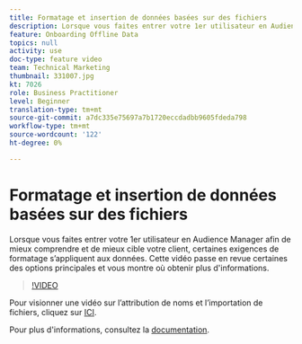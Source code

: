 ```yaml
---
title: Formatage et insertion de données basées sur des fichiers
description: Lorsque vous faites entrer votre 1er utilisateur en Audience Manager afin de mieux comprendre et de mieux cible votre client, certaines exigences de formatage s’appliquent aux données. Cette vidéo passe en revue certaines des options principales et vous montre où obtenir plus d'informations.
feature: Onboarding Offline Data
topics: null
activity: use
doc-type: feature video
team: Technical Marketing
thumbnail: 331007.jpg
kt: 7026
role: Business Practitioner
level: Beginner
translation-type: tm+mt
source-git-commit: a7dc335e75697a7b1720eccdadbb9605fdeda798
workflow-type: tm+mt
source-wordcount: '122'
ht-degree: 0%

---
```



# Formatage et insertion de données basées sur des fichiers

Lorsque vous faites entrer votre 1er utilisateur en Audience Manager afin de mieux comprendre et de mieux cible votre client, certaines exigences de formatage s’appliquent aux données. Cette vidéo passe en revue certaines des options principales et vous montre où obtenir plus d&#39;informations.

>[!VIDEO](https://video.tv.adobe.com/v/331007/?quality=12&learn=on)

Pour visionner une vidéo sur l’attribution de noms et l’importation de fichiers, cliquez sur [ICI](steps-for-ingesting-file-based-data.md).

Pour plus d&#39;informations, consultez la [documentation](https://experienceleague.adobe.com/docs/audience-manager/user-guide/implementation-integration-guides/sending-audience-data/batch-data-transfer-process/inbound-file-contents.html?).
